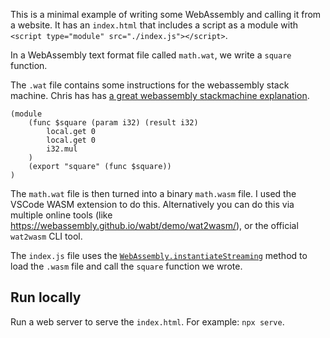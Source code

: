 This is a minimal example of writing some WebAssembly and calling it from a website.
It has an `index.html` that includes a script as a module with ` <script type="module" src="./index.js"></script>`.

In a WebAssembly text format file called `math.wat`, we write a `square` function.

The `.wat` file contains some instructions for the webassembly stack machine.
Chris has has [a great webassembly stackmachine explanation](https://www.youtube.com/watch?v=Hq_cj77fuqo).

```wat
(module
    (func $square (param i32) (result i32)
        local.get 0
        local.get 0
        i32.mul
    )
    (export "square" (func $square))
)
```

The `math.wat` file is then turned into a binary `math.wasm` file.
I used the VSCode WASM extension to do this.
Alternatively you can do this via multiple online tools (like https://webassembly.github.io/wabt/demo/wat2wasm/), or the official `wat2wasm` CLI tool.

The `index.js` file uses the [`WebAssembly.instantiateStreaming`](https://developer.mozilla.org/en-US/docs/Web/JavaScript/Reference/Global_Objects/WebAssembly/instantiateStreaming) method to load the `.wasm` file and call the `square` function we wrote.

## Run locally

Run a web server to serve the `index.html`.
For example: `npx serve`.


